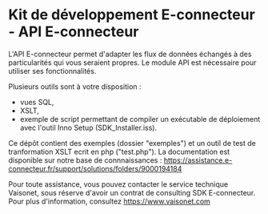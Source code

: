 Kit de développement E-connecteur - API E-connecteur
====================================================

L'API E-connecteur permet d'adapter les flux de données échangés à des particularités qui vous seraient propres.
Le module API est nécessaire pour utiliser ses fonctionnalités.

Plusieurs outils sont à votre disposition : 
* vues SQL,
* XSLT,
* exemple de script permettant de compiler un exécutable de déploiement avec l'outil Inno Setup (SDK_Installer.iss).

Ce dépôt contient des exemples (dossier "exemples") et un outil de test de tranformation XSLT ecrit en php ("test.php").
La documentation est disponible sur notre base de connnaissances : <https://assistance.e-connecteur.fr/support/solutions/folders/9000194184>

Pour toute assistance, vous pouvez contacter le service technique Vaisonet, sous réserve d'avoir un contrat de consulting SDK E-connecteur.
Pour plus d'information, consultez <https://www.vaisonet.com>